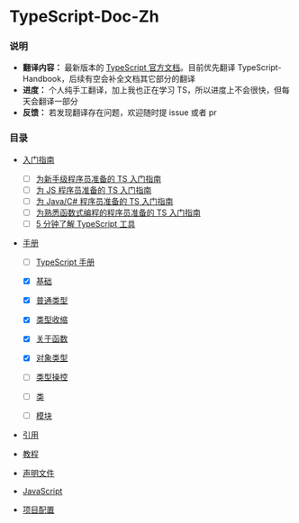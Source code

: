 # TypeScript-Doc-Zh
### 说明

* **翻译内容：** 最新版本的 [TypeScript 官方文档](https://www.typescriptlang.org/docs/)。目前优先翻译 TypeScript-Handbook，后续有空会补全文档其它部分的翻译
* **进度：** 个人纯手工翻译，加上我也正在学习 TS，所以进度上不会很快，但每天会翻译一部分
* **反馈：** 若发现翻译存在问题，欢迎随时提 issue 或者 pr

### 目录

* [入门指南]()
  
  - [ ] [为新手级程序员准备的 TS 入门指南]()
  - [ ] [为 JS 程序员准备的 TS 入门指南]()
  - [ ] [为 Java/C# 程序员准备的 TS 入门指南]()
  - [ ] [为熟悉函数式编程的程序员准备的 TS 入门指南]()
  - [ ] [5 分钟了解 TypeScript 工具]()
  
* [手册]()
  
  - [ ] [TypeScript 手册]()  
  
  - [x] [基础](https://github.com/Chorer/TypeScript-Doc-Zh/blob/main/zh/Handbook/The%20Basics.md)
  
  - [x] [普通类型](https://github.com/Chorer/TypeScript-Doc-Zh/blob/main/zh/Handbook/Everyday%20Types.md)
  
  - [x] [类型收缩](https://github.com/Chorer/TypeScript-Doc-Zh/blob/main/zh/Handbook/Narrowing.md)
  
  - [x] [关于函数](https://github.com/Chorer/TypeScript-Doc-Zh/blob/main/zh/Handbook/More%20on%20Functions.md)
  
  - [x] [对象类型](https://github.com/Chorer/TypeScript-Doc-Zh/blob/main/zh/Handbook/Object20%Types.md)
  
  - [ ] [类型操控]()
  
  - [ ] [类]()
  
  - [ ] [模块]()
  
* [引用]()

* [教程]()

* [声明文件]()

* [JavaScript]()

* [项目配置]()









